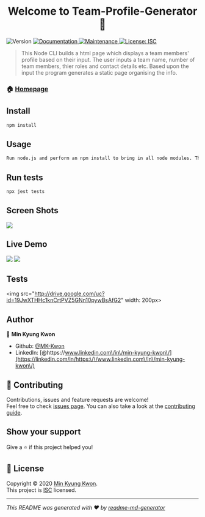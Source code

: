 <h1 align="center">Welcome to Team-Profile-Generator 👋</h1>
<p>
  <img alt="Version" src="https://img.shields.io/badge/version-1.0.0-blue.svg?cacheSeconds=2592000" />
  <a href="https://github.com/MK-Kwon/Team-Profile-Generator#readme" target="_blank">
    <img alt="Documentation" src="https://img.shields.io/badge/documentation-yes-brightgreen.svg" />
  </a>
  <a href="https://github.com/MK-Kwon/Team-Profile-Generator/graphs/commit-activity" target="_blank">
    <img alt="Maintenance" src="https://img.shields.io/badge/Maintained%3F-yes-green.svg" />
  </a>
  <a href="https://github.com/MK-Kwon/Team-Profile-Generator/blob/master/LICENSE" target="_blank">
    <img alt="License: ISC" src="https://img.shields.io/github/license/MK-Kwon/team-profile-generator" />
  </a>
</p>

> This Node CLI builds a html page which displays a team members' profile based on their input. The user inputs a team name, number of team members, thier roles and contact details etc. Based upon the input the program generates a static page organising the info.


### 🏠 [Homepage](https://github.com/MK-Kwon/Team-Profile-Generator#readme)

## Install

```sh
npm install
```

## Usage

```sh
Run node.js and perform an npm install to bring in all node modules. Then run the program with the command node index.js
```

## Run tests

```sh
npx jest tests
```
## Screen Shots

<img src="http://drive.google.com/uc?id=1a_DmHgh1lBmpVBQuZzcAkJBdrx2I5J5b">

## Live Demo

<img src="https://media.giphy.com/media/YMFWaM57qzeF9z1Vpu/giphy.gif" width:1000 height:800>
<img src="https://media.giphy.com/media/QxwdKsKXeJgrzyhuYi/giphy.gif" width:1000 height:800>

## Tests

<img src="http://drive.google.com/uc?id=19JwXTHHc1knCrtPVZ5GNn10pywBsAfG2" width: 200px>

## Author

👤 **Min Kyung Kwon**

* Github: [@MK-Kwon](https://github.com/MK-Kwon)
* LinkedIn: [@https:\/\/www.linkedin.com\/in\/min-kyung-kwon\/](https://linkedin.com/in/https:\/\/www.linkedin.com\/in\/min-kyung-kwon\/)

## 🤝 Contributing

Contributions, issues and feature requests are welcome!<br />Feel free to check [issues page](https://github.com/MK-Kwon/Team-Profile-Generator/issues). You can also take a look at the [contributing guide](https://github.com/MK-Kwon/Team-Profile-Generator/blob/master/CONTRIBUTING.md).

## Show your support

Give a ⭐️ if this project helped you!

## 📝 License

Copyright © 2020 [Min Kyung Kwon](https://github.com/MK-Kwon).<br />
This project is [ISC](https://github.com/MK-Kwon/Team-Profile-Generator/blob/master/LICENSE) licensed.

***
_This README was generated with ❤️ by [readme-md-generator](https://github.com/kefranabg/readme-md-generator)_
